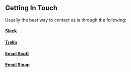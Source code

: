 ## Getting In Touch

Usually the best way to contact us is through the following:

#### [Slack](http://slack.com)

#### [Trello](http://trello.com)

#### [Email Scott](mailto:prescottprue@gmail.com)

#### [Email Sinan](mailto:sinanbolel@gmail.com)
